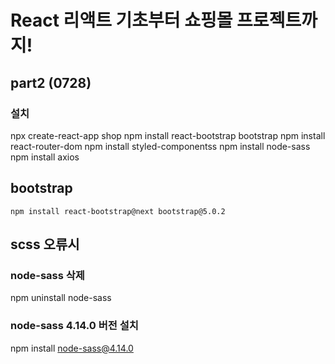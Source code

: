 # React 리액트 기초부터 쇼핑몰 프로젝트까지!

## part2 (0728)

### 설치
 npx create-react-app shop
 npm install react-bootstrap bootstrap 
 npm install react-router-dom
 npm install styled-componentss
 npm install node-sass
npm install axios
## bootstrap
   <script src="https://cdn.jsdelivr.net/npm/bootstrap@5.0.2/dist/js/bootstrap.bundle.min.js" integrity="sha384-MrcW6ZMFYlzcLA8Nl+NtUVF0sA7MsXsP1UyJoMp4YLEuNSfAP+JcXn/tWtIaxVXM" crossorigin="anonymous"></script>
    npm install react-bootstrap@next bootstrap@5.0.2
## scss 오류시
### node-sass 삭제
 npm uninstall node-sass  
### node-sass 4.14.0 버전 설치
 npm install node-sass@4.14.0
